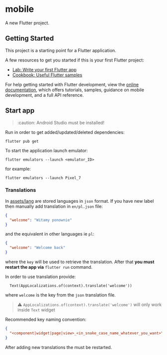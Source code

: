 # mobile

A new Flutter project.

## Getting Started

This project is a starting point for a Flutter application.

A few resources to get you started if this is your first Flutter project:

- [Lab: Write your first Flutter app](https://docs.flutter.dev/get-started/codelab)
- [Cookbook: Useful Flutter samples](https://docs.flutter.dev/cookbook)

For help getting started with Flutter development, view the
[online documentation](https://docs.flutter.dev/), which offers tutorials,
samples, guidance on mobile development, and a full API reference.

## Start app

> :caution: Android Studio must be installed!

Run in order to get added/updated/deleted dependencies:

```
flutter pub get
```

To start the application launch emulator:

```
flutter emulators --launch <emulator_ID>
```

for example:

```
flutter emulators --launch Pixel_7
```

### Translations

In [assets/lang](/assets/lang) are stored languages in `json` format.
If you have new label then manually add translation in `en/pl.json` file:

```json
{
  "welcome": "Witamy ponownie"
}
```

and the equivalent in other languages ie `pl`:

```json
{
  "welcome": "Welcome back"
}
```

where the `key` will be used to retrieve the translation.
After that **you must restart the app via** `flutter run` command.

In order to use translation provide:

```
  Text(AppLocalizations.of(context).translate('welcome'))
```

where `welcome` is the key from the `json` translation file.

> :warning: `AppLocalizations.of(context).translate('welcome')` will only work inside `Text` widget

Recommended key naming convention:

```json
{
  "<component|widget|page|view>_<in_snake_case_name_whatever_you_want>"
}
```

After adding new translations the must be restarted.
